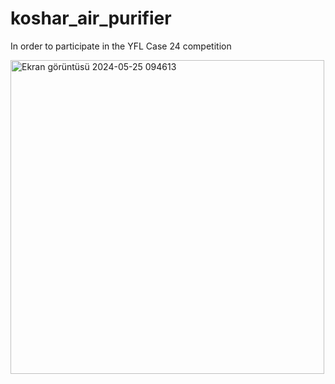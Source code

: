 # koshar_air_purifier
In order to participate in the YFL Case 24 competition





<img width="502" alt="Ekran görüntüsü 2024-05-25 094613" src="https://github.com/alisabourii/koshar_air_purifier/assets/72344723/381113e0-a10b-41bc-a459-df2ea64bb347">

